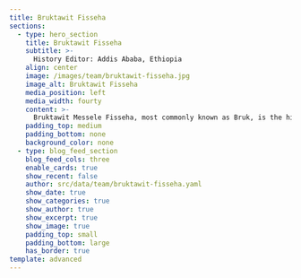 ```yaml
---
title: Bruktawit Fisseha
sections:
  - type: hero_section
    title: Bruktawit Fisseha
    subtitle: >- 
      History Editor: Addis Ababa, Ethiopia
    align: center
    image: /images/team/bruktawit-fisseha.jpg
    image_alt: Bruktawit Fisseha
    media_position: left
    media_width: fourty
    content: >-
      Bruktawit Messele Fisseha, most commonly known as Bruk, is the history editor of We Need to Talk. She's a seventeen year old from Addis Ababa, Ethiopia who enjoys writing, and has had experience with creative writing on several social media platforms before.
    padding_top: medium
    padding_bottom: none
    background_color: none
  - type: blog_feed_section
    blog_feed_cols: three
    enable_cards: true
    show_recent: false
    author: src/data/team/bruktawit-fisseha.yaml
    show_date: true
    show_categories: true
    show_author: true
    show_excerpt: true
    show_image: true
    padding_top: small
    padding_bottom: large
    has_border: true
template: advanced
---
```

